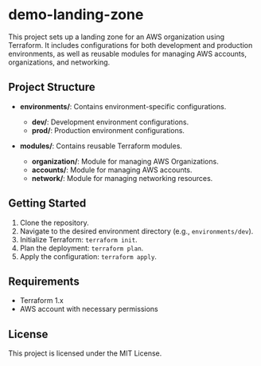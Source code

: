 # demo-landing-zone

This project sets up a landing zone for an AWS organization using Terraform. It includes configurations for both development and production environments, as well as reusable modules for managing AWS accounts, organizations, and networking.

## Project Structure

- **environments/**: Contains environment-specific configurations.
  - **dev/**: Development environment configurations.
  - **prod/**: Production environment configurations.
  
- **modules/**: Contains reusable Terraform modules.
  - **organization/**: Module for managing AWS Organizations.
  - **accounts/**: Module for managing AWS accounts.
  - **network/**: Module for managing networking resources.

## Getting Started

1. Clone the repository.
2. Navigate to the desired environment directory (e.g., `environments/dev`).
3. Initialize Terraform: `terraform init`.
4. Plan the deployment: `terraform plan`.
5. Apply the configuration: `terraform apply`.

## Requirements

- Terraform 1.x
- AWS account with necessary permissions

## License

This project is licensed under the MIT License.